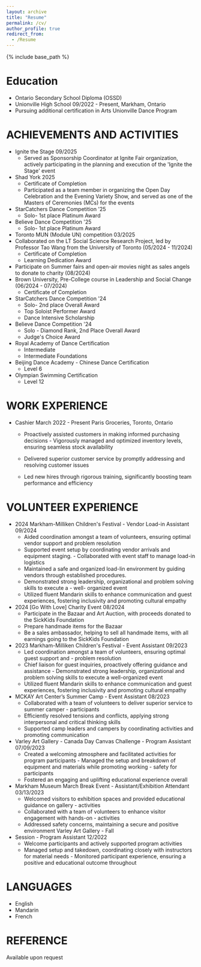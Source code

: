 ```yaml
---
layout: archive
title: "Resume"
permalink: /cv/
author_profile: true
redirect_from:
  - /Resume
---
```


{% include base_path %}

Education
======
* Ontario Secondary School Diploma (OSSD) 
* Unionville High School 09/2022 - Present, Markham, Ontario 
* Pursuing additional certification in Arts Unionville Dance Program 

ACHIEVEMENTS AND ACTIVITIES
======
* Ignite the Stage 09/2025 
  * Served as Sponsorship Coordinator at Ignite Fair organization, actively participating in the planning and execution of the 'Ignite the Stage' event
* Shad York 2025
  * Certificate of Completion
  * Participated as a team member in organizing the Open Day Celebration and the Evening Variety Show, and served as one of the Masters of Ceremonies (MCs) for the events
* StarCatchers Dance Competition '25
  * Solo- 1st place Platinum Award    
* Believe Dance Competition '25
  * Solo- 1st place Platinum Award
* Toronto MUN (Module UN) competition 03/2025
* Collaborated on the LT Social Science Research Project, led by Professor Tao Wang from the University of Toronto (05/2024 - 11/2024) 
  * Certificate of Completion
  * Learning Dedication Award
* Participate on Summer fairs and open-air movies night as sales angels to donate to charity (08/2024)
* Brown University, Pre-College course in Leadership and Social Change (06/2024 - 07/2024)
  * Certificate of Completion
* StarCatchers Dance Competition '24
  * Solo- 2nd place Overall Award
  * Top Soloist Performer Award
  * Dance Intensive Scholarship
* Believe Dance Competition '24
  * Solo - Diamond Rank, 2nd Place Overall Award
  * Judge's Choice Award
* Royal Academy of Dance Certification
  * Intermediate
  * Intermediate Foundations
* Beijing Dance Academy - Chinese Dance Certification
  * Level 6
* Olympian Swimming Certification
  * Level 12  
  
WORK EXPERIENCE
======
* Cashier March 2022 - Present Paris Groceries, Toronto, Ontario 
  * Proactively assisted customers in making informed purchasing decisions - Vigorously managed and 
  optimized inventory levels, ensuring seamless stock availability

  * Delivered superior customer service by promptly addressing and resolving customer issues 
  * Led new hires through rigorous training, significantly boosting team performance and efficiency 

VOLUNTEER EXPERIENCE
======
 * 2024 Markham-Milliken Children's Festival - Vendor Load-in Assistant 09/2024
   * Aided coordination amongst a team of volunteers, ensuring optimal vendor support and problem
  resolution
   * Supported event setup by coordinating vendor arrivals and equipment staging. - Collaborated with
  event staff to manage load-in logistics
   * Maintained a safe and organized load-lin environment by guiding vendors through established 
  procedures. 
   * Demonstrated strong leadership, organizational and problem solving skills to execute a - well-
  organized event 
   * Utilized fluent Mandarin skills to enhance communication and guest experiences, fostering 
  inclusivity and promoting cultural empathy 
* 2024 [Go With Love] Charity Event 08/2024
  * Participate in the Bazaar and Art Auction, with proceeds donated to the SickKids Foundation
  * Prepare handmade items for the Bazaar
  * Be a sales ambassador, helping to sell all handmade items, with all earnings going to the SickKids 
  Foundation 
* 2023 Markham-Milliken Children's Festival - Event Assistant 09/2023
  * Led coordination amongst a team of volunteers, ensuring optimal guest support and - problem 
  resolution
  * Chief liaison for guest inquiries, proactively offering guidance and assistance - Demonstrated strong 
  leadership, organizational and problem solving skills to execute a well-organized event 
  * Utilized fluent Mandarin skills to enhance communication and guest experiences, fostering 
  inclusivity and promoting cultural empathy 
* MCKAY Art Center’s Summer Camp - Event Assistant 08/2023
  * Collaborated with a team of volunteers to deliver superior service to summer camper - participants
  * Efficiently resolved tensions and conflicts, applying strong interpersonal and critical thinking skills
  * Supported camp leaders and campers by coordinating activities and promoting communication
* Varley Art Gallery - Canada Day Canvas Challenge - Program Assistant 07/09/2023
  * Created a welcoming atmosphere and facilitated activities for program participants - Managed the 
  setup and breakdown of equipment and materials while promoting working - safety for participants 
  * Fostered an engaging and uplifting educational experience overall
* Markham Museum March Break Event - Assistant/Exhibition Attendant 03/13/2023
  * Welcomed visitors to exhibition spaces and provided educational guidance on gallery - activities
  * Collaborated with a team of volunteers to enhance visitor engagement with hands-on - activities
  * Addressed safety concerns, maintaining a secure and positive environment Varley Art Gallery - Fall
* Session - Program Assistant 12/2022
  * Welcome participants and actively supported program activities
  * Managed setup and takedown, coordinating closely with instructors for material needs - Monitored 
  participant experience, ensuring a positive and educational outcome throughout
 
LANGUAGES
======
 * English
 * Mandarin
 * French 
  
REFERENCE
======
Available upon request
  

